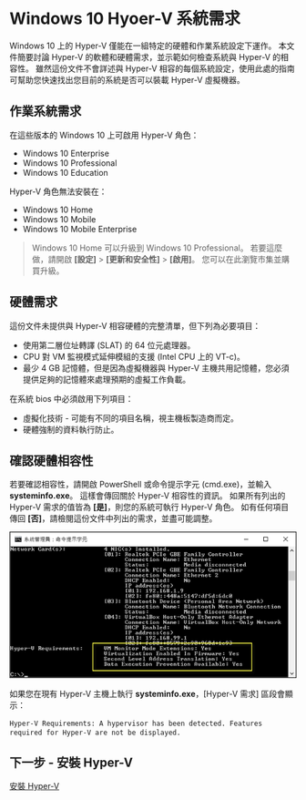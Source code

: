 # Windows 10 Hyoer-V 系統需求

Windows 10 上的 Hyper-V 僅能在一組特定的硬體和作業系統設定下運作。 本文件簡要討論 Hyper-V 的軟體和硬體需求，並示範如何檢查系統與 Hyper-V 的相容性。 雖然這份文件不會詳述與 Hyper-V 相容的每個系統設定，使用此處的指南可幫助您快速找出您目前的系統是否可以裝載 Hyper-V 虛擬機器。

## 作業系統需求

在這些版本的 Windows 10 上可啟用 Hyper-V 角色：

- Windows 10 Enterprise
- Windows 10 Professional
- Windows 10 Education

Hyper-V 角色無法安裝在：

- Windows 10 Home
- Windows 10 Mobile
- Windows 10 Mobile Enterprise

>Windows 10 Home 可以升級到 Windows 10 Professional。 若要這麼做，請開啟 **[設定]** > **[更新和安全性]** > **[啟用]**。 您可以在此瀏覽市集並購買升級。

## 硬體需求

這份文件未提供與 Hyper-V 相容硬體的完整清單，但下列為必要項目：

- 使用第二層位址轉譯 (SLAT) 的 64 位元處理器。
- CPU 對 VM 監視模式延伸模組的支援 (Intel CPU 上的 VT-c)。
- 最少 4 GB 記憶體，但是因為虛擬機器與 Hyper-V 主機共用記憶體，您必須提供足夠的記憶體來處理預期的虛擬工作負載。

在系統 bios 中必須啟用下列項目：
- 虛擬化技術 - 可能有不同的項目名稱，視主機板製造商而定。
- 硬體強制的資料執行防止。

## 確認硬體相容性

若要確認相容性，請開啟 PowerShell 或命令提示字元 (cmd.exe)，並輸入 **systeminfo.exe**。 這樣會傳回關於 Hyper-V 相容性的資訊。
如果所有列出的 Hyper-V 需求的值皆為 **[是]**，則您的系統可執行 Hyper-V 角色。 如有任何項目傳回 **[否]**，請檢閱這份文件中列出的需求，並盡可能調整。

![](media/SystemInfo_upd.png)

如果您在現有 Hyper-V 主機上執行 **systeminfo.exe**，[Hyper-V 需求] 區段會顯示：

```
Hyper-V Requirements: A hypervisor has been detected. Features required for Hyper-V are not be displayed.
```

## 下一步 - 安裝 Hyper-V

[安裝 Hyper-V](walkthrough_install.md)




<!--HONumber=Feb16_HO2-->
